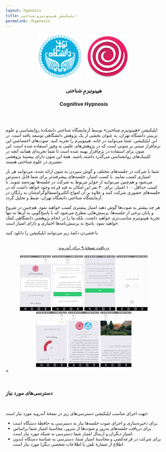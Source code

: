 ```yaml
---
layout: hypnosis
title: اپلیکیشن هیپنوتیزمِ شناختی
permalink: /hypnosis
---
```


<section style="text-align:center">
  <div style="text-align:center;display:block">
    <img src="/img/ut_logo.png" style="display:inline-block;margin:5px;width:140px;height:auto" />
    <img src="/img/hypnosis_logo.png" style="display:inline-block;margin:5px;width:140px;height:auto" />
  </div>
  <h3 style="direction:rtl">
  هیپنوتیزمِ شناختی
  </h3>
  <h3 style="direction:ltr">
  Cognitive Hypnosis
  </h3>

</section>

<br />
<br />

اپلیکیشن «هیپنوتیزم شناختی» توسط آزمایشگاه شناختی دانشکدهٔ روانشناسی و علوم تربیتی دانشگاه تهران، به عنوان بخشی از یک پژوهش دانشگاهی توسعه یافته است. در این اپلیکیشن، شما می‌توانید در خانه، هیپنوتیزم را تجربه کنید. صوت‌های اختصاصیِ این نرم‌افزار مبتنی بر متونی است که در پژوهش‌های علمی به وفور استفاده شده است. این متون برای استفاده در نرم‌افزار بهینه شده است تا شما تجربه‌ای همانند آنچه در کلینیک‌های روانشناسی می‌گذرد داشته باشید. همهٔ این متون دارای پیشینهٔ پژوهشی معتبری در علوم شناختی هستند.

شما با شرکت در جلسه‌های مختلف و گوش سپردن به متون ارائه شده، می‌توانید هر بار امتیازی کسب نمایید. با کسب امتیاز، جلسه‌های پیشرفته‌تر برای شما قابل دسترس می‌شود و هم‌چنین می‌توانید از جوایز مربوط به شرکت در جلسه‌ها بهره‌مند شوید. با کسب حداقل ۱۰۰ امتیاز، برای ۳۰ نفر این امکان به قید قرعه وجود خواهد داشت که در جلسه‌های حضوری شرکت کنند و علاوه بر آن امواج الکتروانسفالوگرام‌شان به رایگان در آزمایشگاه شناختی دانشگاه تهران، ضبط و تحلیل گردد.

هر چه بیشتر به صوت‌ها گوش دهید امتیاز بیشتری کسب خواهید نمود. هم‌چنین در شروع و پایان برخی از جلسه‌ها، پرسش‌هایی مطرح می‌شود که با پاسخ‌گویی به آن‌ها نه تنها تجربهٔ هیپنوتیزم مناسب‌تری خواهید داشت، بلکه ما را در انجام پژوهشی دانشگاهی کمک خواهید نمود. پاسخ به پرسش‌نامه‌ها اختیاری و دارای امتیاز است.

با فشردن دکمهٔ زیر می‌توانید اپلیکیشن را دانلود کنید.
<br />
<br />
<section style="text-align:center">
<a href="https://github.com/morteza/cog.onto.ir/releases/download/v9/hypnosis_v9.apk" class="button" style="direction:rtl">
دریافت نسخهٔ ۹ برای آندروید
</a>
</section>

<br />

<section class="gallery">
  <div style="text-align:center;display:block" id="links">
    <a href="/img/hypnosis/1.png">
      <img src="/img/hypnosis/t1.png">
    </a>
    <a href="/img/hypnosis/2.png">
      <img src="/img/hypnosis/t2.png">
    </a>
    <a href="/img/hypnosis/3.png">
      <img src="/img/hypnosis/t3.png">
    </a>
    <a href="/img/hypnosis/4.png">
      <img src="/img/hypnosis/t4.png">
    </a>
    <a href="/img/hypnosis/5.png">
      <img src="/img/hypnosis/t5.png">
    </a>
    <a href="/img/hypnosis/6.png">
      <img src="/img/hypnosis/t6.png">
    </a>
    <a href="/img/hypnosis/7.png">
      <img src="/img/hypnosis/t7.png">
    </a>
  </div>

  <div id="blueimp-gallery" class="blueimp-gallery">
      <div class="slides"></div>
      <a class="close">×</a>
      <ol class="indicator"></ol>
  </div>
</section>

<br />

<section>
  <h3>دسترسی‌های مورد نیاز</h3>
  <br />
  <p>جهت اجرای مناسب اپلیکیشن دسترسی‌های زیر در نسخهٔ آندروید مورد نیاز است:</p>
  <ul>
    <li>برای ذخیره‌سازی و اجرای صوت جلسه‌ها نیاز به دسترسی به حافظهٔ دستگاه است.</li>
    <li>برای دریافت جلسه‌های به‌روز و صوت‌ها از سرور، محاسبهٔ امتیاز شما براساس امتیاز دیگران و ارسال امتیاز شما دسترسی به شبکه مورد نیاز است.</li>
    <li>برای شرکت در قرعه‌کشی و محاسبهٔ امتیاز شما، دسترسی به شناسهٔ دستگاه (بدون اطلاع از شمارهٔ تلفن یا اطلاعات شخصی دیگر) مورد نیاز است.</li>
  </ul>
</section>